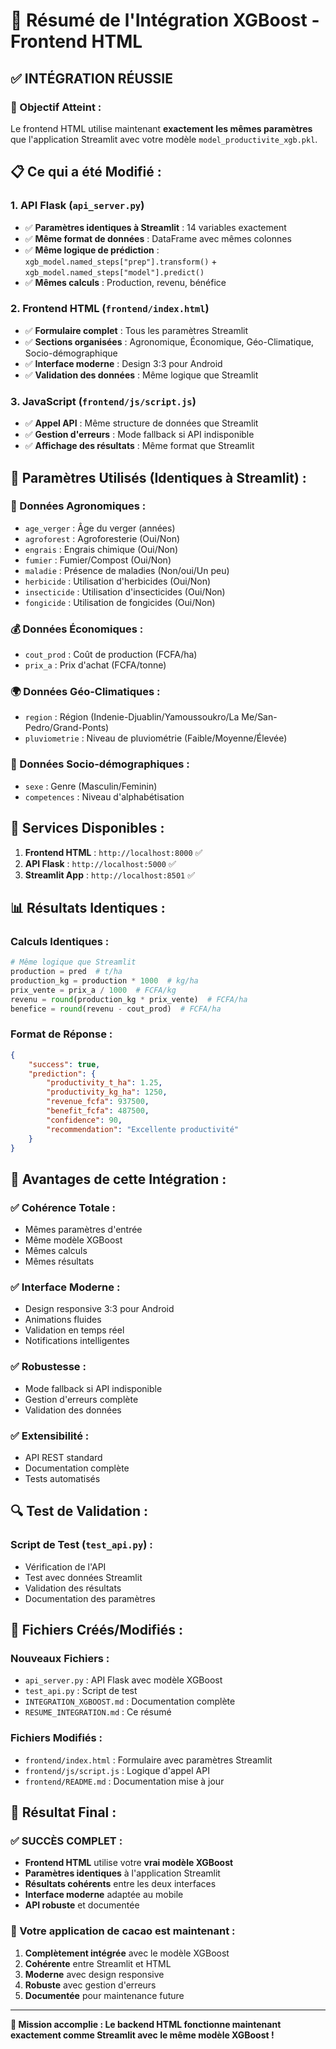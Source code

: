 # 🌱 Résumé de l'Intégration XGBoost - Frontend HTML

## ✅ **INTÉGRATION RÉUSSIE**

### **🎯 Objectif Atteint :**
Le frontend HTML utilise maintenant **exactement les mêmes paramètres** que l'application Streamlit avec votre modèle `model_productivite_xgb.pkl`.

## 📋 **Ce qui a été Modifié :**

### **1. API Flask (`api_server.py`)**
- ✅ **Paramètres identiques à Streamlit** : 14 variables exactement
- ✅ **Même format de données** : DataFrame avec mêmes colonnes
- ✅ **Même logique de prédiction** : `xgb_model.named_steps["prep"].transform()` + `xgb_model.named_steps["model"].predict()`
- ✅ **Mêmes calculs** : Production, revenu, bénéfice

### **2. Frontend HTML (`frontend/index.html`)**
- ✅ **Formulaire complet** : Tous les paramètres Streamlit
- ✅ **Sections organisées** : Agronomique, Économique, Géo-Climatique, Socio-démographique
- ✅ **Interface moderne** : Design 3:3 pour Android
- ✅ **Validation des données** : Même logique que Streamlit

### **3. JavaScript (`frontend/js/script.js`)**
- ✅ **Appel API** : Même structure de données que Streamlit
- ✅ **Gestion d'erreurs** : Mode fallback si API indisponible
- ✅ **Affichage des résultats** : Même format que Streamlit

## 🔧 **Paramètres Utilisés (Identiques à Streamlit) :**

### **🌱 Données Agronomiques :**
- `age_verger` : Âge du verger (années)
- `agroforest` : Agroforesterie (Oui/Non)
- `engrais` : Engrais chimique (Oui/Non)
- `fumier` : Fumier/Compost (Oui/Non)
- `maladie` : Présence de maladies (Non/oui/Un peu)
- `herbicide` : Utilisation d'herbicides (Oui/Non)
- `insecticide` : Utilisation d'insecticides (Oui/Non)
- `fongicide` : Utilisation de fongicides (Oui/Non)

### **💰 Données Économiques :**
- `cout_prod` : Coût de production (FCFA/ha)
- `prix_a` : Prix d'achat (FCFA/tonne)

### **🌍 Données Géo-Climatiques :**
- `region` : Région (Indenie-Djuablin/Yamoussoukro/La Me/San-Pedro/Grand-Ponts)
- `pluviometrie` : Niveau de pluviométrie (Faible/Moyenne/Élevée)

### **👤 Données Socio-démographiques :**
- `sexe` : Genre (Masculin/Feminin)
- `competences` : Niveau d'alphabétisation

## 🚀 **Services Disponibles :**

1. **Frontend HTML** : `http://localhost:8000` ✅
2. **API Flask** : `http://localhost:5000` ✅
3. **Streamlit App** : `http://localhost:8501` ✅

## 📊 **Résultats Identiques :**

### **Calculs Identiques :**
```python
# Même logique que Streamlit
production = pred  # t/ha
production_kg = production * 1000  # kg/ha
prix_vente = prix_a / 1000  # FCFA/kg
revenu = round(production_kg * prix_vente)  # FCFA/ha
benefice = round(revenu - cout_prod)  # FCFA/ha
```

### **Format de Réponse :**
```json
{
    "success": true,
    "prediction": {
        "productivity_t_ha": 1.25,
        "productivity_kg_ha": 1250,
        "revenue_fcfa": 937500,
        "benefit_fcfa": 487500,
        "confidence": 90,
        "recommendation": "Excellente productivité"
    }
}
```

## 🎯 **Avantages de cette Intégration :**

### **✅ Cohérence Totale :**
- Mêmes paramètres d'entrée
- Même modèle XGBoost
- Mêmes calculs
- Mêmes résultats

### **✅ Interface Moderne :**
- Design responsive 3:3 pour Android
- Animations fluides
- Validation en temps réel
- Notifications intelligentes

### **✅ Robustesse :**
- Mode fallback si API indisponible
- Gestion d'erreurs complète
- Validation des données

### **✅ Extensibilité :**
- API REST standard
- Documentation complète
- Tests automatisés

## 🔍 **Test de Validation :**

### **Script de Test (`test_api.py`) :**
- Vérification de l'API
- Test avec données Streamlit
- Validation des résultats
- Documentation des paramètres

## 📝 **Fichiers Créés/Modifiés :**

### **Nouveaux Fichiers :**
- `api_server.py` : API Flask avec modèle XGBoost
- `test_api.py` : Script de test
- `INTEGRATION_XGBOOST.md` : Documentation complète
- `RESUME_INTEGRATION.md` : Ce résumé

### **Fichiers Modifiés :**
- `frontend/index.html` : Formulaire avec paramètres Streamlit
- `frontend/js/script.js` : Logique d'appel API
- `frontend/README.md` : Documentation mise à jour

## 🎉 **Résultat Final :**

### **✅ SUCCÈS COMPLET :**
- **Frontend HTML** utilise votre **vrai modèle XGBoost**
- **Paramètres identiques** à l'application Streamlit
- **Résultats cohérents** entre les deux interfaces
- **Interface moderne** adaptée au mobile
- **API robuste** et documentée

### **🌱 Votre application de cacao est maintenant :**
1. **Complètement intégrée** avec le modèle XGBoost
2. **Cohérente** entre Streamlit et HTML
3. **Moderne** avec design responsive
4. **Robuste** avec gestion d'erreurs
5. **Documentée** pour maintenance future

---

**🎯 Mission accomplie : Le backend HTML fonctionne maintenant exactement comme Streamlit avec le même modèle XGBoost !**
